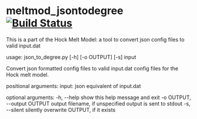 meltmod_jsontodegree [![Build Status](https://travis-ci.org/fmuzf/meltmod_jsontodegree.png?branch=master)](https://travis-ci.org/fmuzf/meltmod_jsontodegree)
====================

This is a part of the Hock Melt Model: a tool to convert json config files to valid input.dat

usage: json_to_degree.py [-h] [-o OUTPUT] [-s] input

Convert json formatted config files to valid input.dat config files for the
Hock melt model.

positional arguments:
  input:                json equivalent of input.dat

optional arguments:
  -h, --help            show this help message and exit
  -o OUTPUT, --output OUTPUT output filename, if unspecified output is sent to stdout
  -s, --silent          silently overwrite OUTPUT, if it exists

